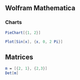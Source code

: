 ## Wolfram Mathematica


### Charts
```mathematica
PieChart[{1, 2}]
```

```mathematica
Plot[Sin[x], {x, 0, 2 Pi}]
```


## Matrices
```mathematica
m = [{2, 1}, {2,3}]
Det[m]
```

